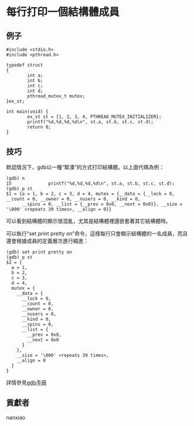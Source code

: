 # 每行打印一個結構體成員 

## 例子

	#include <stdio.h>
	#include <pthread.h>
	
	typedef struct
	{
	        int a;
	        int b;
	        int c;
	        int d;
	        pthread_mutex_t mutex;
	}ex_st;
	
	int main(void) {
	        ex_st st = {1, 2, 3, 4, PTHREAD_MUTEX_INITIALIZER};
	        printf("%d,%d,%d,%d\n", st.a, st.b, st.c, st.d);
	        return 0;
	}



## 技巧

默認情況下，gdb以一種“緊湊”的方式打印結構體。以上面代碼為例：

	(gdb) n
	15              printf("%d,%d,%d,%d\n", st.a, st.b, st.c, st.d);
	(gdb) p st
	$1 = {a = 1, b = 2, c = 3, d = 4, mutex = {__data = {__lock = 0, __count = 0, __owner = 0, __nusers = 0, __kind = 0,
	      __spins = 0, __list = {__prev = 0x0, __next = 0x0}}, __size = '\000' <repeats 39 times>, __align = 0}}


	


可以看到結構體的顯示很混亂，尤其是結構體裡還嵌套著其它結構體時。

可以執行“set print pretty on”命令，這樣每行只會顯示結構體的一名成員，而且還會根據成員的定義層次進行縮進：

	(gdb) set print pretty on
	(gdb) p st
	$2 = {
	  a = 1,
	  b = 2,
	  c = 3,
	  d = 4,
	  mutex = {
	    __data = {
	      __lock = 0,
	      __count = 0,
	      __owner = 0,
	      __nusers = 0,
	      __kind = 0,
	      __spins = 0,
	      __list = {
	        __prev = 0x0,
	        __next = 0x0
	      }
	    },
	    __size = '\000' <repeats 39 times>,
	    __align = 0
	  }
	}




詳情參見[gdb手冊](https://sourceware.org/gdb/onlinedocs/gdb/Print-Settings.html#index-print-settings)

## 貢獻者

nanxiao



